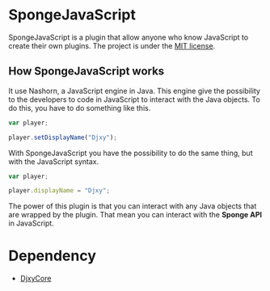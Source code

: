 # SpongeJavaScript
SpongeJavaScript is a plugin that allow anyone who know JavaScript to create their own plugins. The project is under the [MIT license](https://github.com/djxy/SpongeJavaScript/blob/master/License.md).

How SpongeJavaScript works
---
It use Nashorn, a JavaScript engine in Java. This engine give the possibility to the developers to code in JavaScript to interact with the Java objects. To do this, you have to do something like this.
```javascript
var player;

player.setDisplayName("Djxy");
```
With SpongeJavaScript you have the possibility to do the same thing, but with the JavaScript syntax.
```javascript
var player;

player.displayName = "Djxy";
```
The power of this plugin is that you can interact with any Java objects that are wrapped by the plugin. That mean you can interact with the **Sponge API** in JavaScript.


# Dependency
- [DjxyCore](https://github.com/djxy/DjxyCore)
